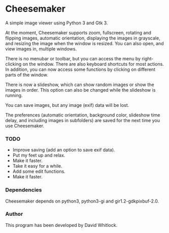 # Cheesemaker

A simple image viewer using Python 3 and Gtk 3.

At the moment, Cheesemaker supports zoom, fullscreen, rotating and flipping images, automatic orientation, displaying the images in grayscale, and resizing the image when the window is resized. You can also open, and view images in, multiple windows.

There is no menubar or toolbar, but you can access the menu by right-clicking on the window. There are also keyboard shortcuts for most actions. In addition, you can now access some functions by clicking on different parts of the window.

There is now a slideshow, which can show random images or show the images in order. This option can also be changed while the slideshow is running.

You can save images, but any image (exif) data will be lost.

The preferences (automatic orientation, background color, slideshow time delay, and including images in subfolders) are saved for the next time you use Cheesemaker.

### TODO

* Improve saving (add an option to save exif data).
* Put my feet up and relax.
* Make it faster.
* Take it easy for a while.
* Add some edit functions.
* Make it faster.

### Dependencies

Cheesemaker depends on python3, python3-gi and gir1.2-gdkpixbuf-2.0.

### Author

This program has been developed by David Whitlock.
